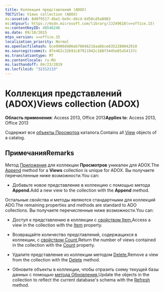 ```yaml
---
title: Коллекция представлений (ADOX)
TOCTitle: Views collection (ADOX)
ms:assetid: 8d0f9517-4be1-be9c-d4cd-6d50cd5a8983
ms:mtpsurl: https://msdn.microsoft.com/library/JJ249618(v=office.15)
ms:contentKeyID: 48546246
ms.date: 09/18/2015
mtps_version: v=office.15
localization_priority: Normal
ms.openlocfilehash: 6ce9986d486eb76046216aabbce6352280042910
ms.sourcegitcommit: 8fe462c32b91c87911942c188f3445e85a54137c
ms.translationtype: MT
ms.contentlocale: ru-RU
ms.lasthandoff: 04/23/2019
ms.locfileid: "32312133"
---
```

# <a name="views-collection-adox"></a><span data-ttu-id="bfe00-102">Коллекция представлений (ADOX)</span><span class="sxs-lookup"><span data-stu-id="bfe00-102">Views collection (ADOX)</span></span>


<span data-ttu-id="bfe00-103">**Область применения**: Access 2013, Office 2013</span><span class="sxs-lookup"><span data-stu-id="bfe00-103">**Applies to**: Access 2013, Office 2013</span></span>

<span data-ttu-id="bfe00-104">Содержит все [объекты Просмотра](view-object-adox.md) каталога.</span><span class="sxs-lookup"><span data-stu-id="bfe00-104">Contains all [View](view-object-adox.md) objects of a catalog.</span></span>

## <a name="remarks"></a><span data-ttu-id="bfe00-105">Примечания</span><span class="sxs-lookup"><span data-stu-id="bfe00-105">Remarks</span></span>

<span data-ttu-id="bfe00-106">Метод [Приложения](append-method-adox-views.md) для коллекции **Просмотров** уникален для ADOX.</span><span class="sxs-lookup"><span data-stu-id="bfe00-106">The [Append](append-method-adox-views.md) method for a **Views** collection is unique for ADOX.</span></span> <span data-ttu-id="bfe00-107">Вы получаете перечисленные ниже возможности.</span><span class="sxs-lookup"><span data-stu-id="bfe00-107">You can:</span></span>

  - <span data-ttu-id="bfe00-108">Добавьте новое представление в коллекцию с помощью метода **Append.**</span><span class="sxs-lookup"><span data-stu-id="bfe00-108">Add a new view to the collection with the **Append** method.</span></span>

<span data-ttu-id="bfe00-109">Остальные свойства и методы являются стандартными для коллекций ADO.</span><span class="sxs-lookup"><span data-stu-id="bfe00-109">The remaining properties and methods are standard to ADO collections.</span></span> <span data-ttu-id="bfe00-110">Вы получаете перечисленные ниже возможности.</span><span class="sxs-lookup"><span data-stu-id="bfe00-110">You can:</span></span>

  - <span data-ttu-id="bfe00-111">Доступ к представлению в коллекции с [свойством Item.](item-property-ado.md)</span><span class="sxs-lookup"><span data-stu-id="bfe00-111">Access a view in the collection with the [Item](item-property-ado.md) property.</span></span>

  - <span data-ttu-id="bfe00-112">Возвращайте количество представлений, содержащихся в коллекции, с [свойством Count.](count-property-ado.md)</span><span class="sxs-lookup"><span data-stu-id="bfe00-112">Return the number of views contained in the collection with the [Count](count-property-ado.md) property.</span></span>

  - <span data-ttu-id="bfe00-113">Удалите представление из коллекции методом [Delete.](delete-method-adox-collections.md)</span><span class="sxs-lookup"><span data-stu-id="bfe00-113">Remove a view from the collection with the [Delete](delete-method-adox-collections.md) method.</span></span>

  - <span data-ttu-id="bfe00-114">Обновите объекты в коллекции, чтобы отразить схему текущей базы данных с помощью [метода Обновления.](refresh-method-ado.md)</span><span class="sxs-lookup"><span data-stu-id="bfe00-114">Update the objects in the collection to reflect the current database's schema with the [Refresh](refresh-method-ado.md) method.</span></span>

